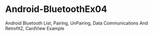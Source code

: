 # Android-BluetoothEx04
Android Bluetooth List, Pairing, UnPairing, Data Communications And Retrofit2, CardView  Example
